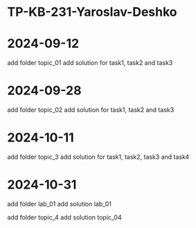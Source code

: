 # TP-KB-231-Yaroslav-Deshko

# 2024-09-12
add folder topic_01
add solution for task1, task2 and task3

# 2024-09-28
add folder topic_02
add solution for task1, task2 and task3

# 2024-10-11
add folder topic_3
add solution for task1, task2, task3 and task4

# 2024-10-31
add  folder lab_01
add solution lab_01

add folder topic_4
add solution topic_04